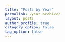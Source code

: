 ```yaml
---
title: "Posts by Year"
permalink: /year-archive/
layout: posts
author_profile: true
category_option: false
tag_option: false
---
```

